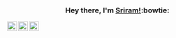 
### <div align='center'>Hey there, I'm [Sriram!](https://github.com/sriram-24):bowtie:</div>
<a href="https://www.linkedin.com/in/sriram-m-360560151/">
  <img align="left" alt="Sriram's LinkdeIN" width="22px" src="https://cdn.jsdelivr.net/npm/simple-icons@v3/icons/linkedin.svg" />
</a>
<a href="https://www.instagram.com/the_kings._.man_/">
  <img align="left" alt="Sriram's Instagram" width="22px" src="https://cdn.jsdelivr.net/npm/simple-icons@v3/icons/instagram.svg" />
</a>
<a href="https://www.codepen.io/sriram-24">
  <img align="left" alt="Sriram's codepen" width="22px" src="https://cdn.jsdelivr.net/npm/simple-icons@3.1.0/icons/codepen.svg" />
</a>

<br />
<br />
